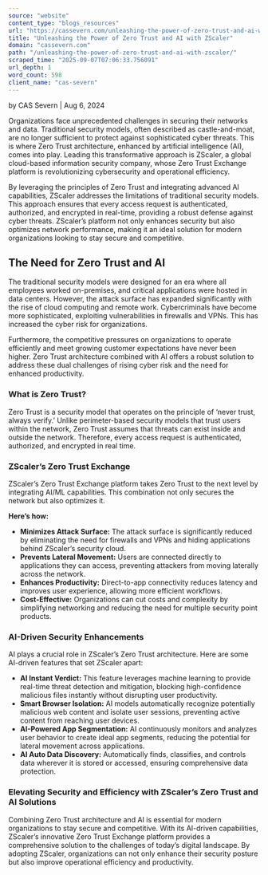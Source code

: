 ```yaml
---
source: "website"
content_type: "blogs_resources"
url: "https://cassevern.com/unleashing-the-power-of-zero-trust-and-ai-with-zscaler/"
title: "Unleashing the Power of Zero Trust and AI with ZScaler"
domain: "cassevern.com"
path: "/unleashing-the-power-of-zero-trust-and-ai-with-zscaler/"
scraped_time: "2025-09-07T07:06:33.756091"
url_depth: 1
word_count: 598
client_name: "cas-severn"
---
```


by CAS Severn | Aug 6, 2024

Organizations face unprecedented challenges in securing their networks and data. Traditional security models, often described as castle-and-moat, are no longer sufficient to protect against sophisticated cyber threats. This is where Zero Trust architecture, enhanced by artificial intelligence (AI), comes into play. Leading this transformative approach is ZScaler, a global cloud-based information security company, whose Zero Trust Exchange platform is revolutionizing cybersecurity and operational efficiency.

By leveraging the principles of Zero Trust and integrating advanced AI capabilities, ZScaler addresses the limitations of traditional security models. This approach ensures that every access request is authenticated, authorized, and encrypted in real-time, providing a robust defense against cyber threats. ZScaler’s platform not only enhances security but also optimizes network performance, making it an ideal solution for modern organizations looking to stay secure and competitive.

## The Need for Zero Trust and AI

The traditional security models were designed for an era where all employees worked on-premises, and critical applications were hosted in data centers. However, the attack surface has expanded significantly with the rise of cloud computing and remote work. Cybercriminals have become more sophisticated, exploiting vulnerabilities in firewalls and VPNs. This has increased the cyber risk for organizations.

Furthermore, the competitive pressures on organizations to operate efficiently and meet growing customer expectations have never been higher. Zero Trust architecture combined with AI offers a robust solution to address these dual challenges of rising cyber risk and the need for enhanced productivity.

### What is Zero Trust?

Zero Trust is a security model that operates on the principle of ‘never trust, always verify.’ Unlike perimeter-based security models that trust users within the network, Zero Trust assumes that threats can exist inside and outside the network. Therefore, every access request is authenticated, authorized, and encrypted in real time.

### ZScaler’s Zero Trust Exchange

ZScaler’s Zero Trust Exchange platform takes Zero Trust to the next level by integrating AI/ML capabilities. This combination not only secures the network but also optimizes it.

**Here’s how:**

*   **Minimizes Attack Surface:** The attack surface is significantly reduced by eliminating the need for firewalls and VPNs and hiding applications behind ZScaler’s security cloud.
*   **Prevents Lateral Movement:** Users are connected directly to applications they can access, preventing attackers from moving laterally across the network.
*   **Enhances Productivity:** Direct-to-app connectivity reduces latency and improves user experience, allowing more efficient workflows.
*   **Cost-Effective:** Organizations can cut costs and complexity by simplifying networking and reducing the need for multiple security point products.

### AI-Driven Security Enhancements

AI plays a crucial role in ZScaler’s Zero Trust architecture. Here are some AI-driven features that set ZScaler apart:

*   **AI Instant Verdict:** This feature leverages machine learning to provide real-time threat detection and mitigation, blocking high-confidence malicious files instantly without disrupting user productivity.
*   **Smart Browser Isolation:** AI models automatically recognize potentially malicious web content and isolate user sessions, preventing active content from reaching user devices.
*   **AI-Powered App Segmentation:** AI continuously monitors and analyzes user behavior to create ideal app segments, reducing the potential for lateral movement across applications.
*   **AI Auto Data Discovery:** Automatically finds, classifies, and controls data wherever it is stored or accessed, ensuring comprehensive data protection.

### Elevating Security and Efficiency with ZScaler’s Zero Trust and AI Solutions

Combining Zero Trust architecture and AI is essential for modern organizations to stay secure and competitive. With its AI-driven capabilities, ZScaler’s innovative Zero Trust Exchange platform provides a comprehensive solution to the challenges of today’s digital landscape. By adopting ZScaler, organizations can not only enhance their security posture but also improve operational efficiency and productivity.